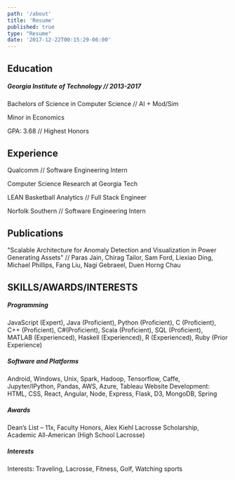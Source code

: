 ```yaml
---
path: '/about'
title: 'Resume'
published: true
type: "Resume"
date: '2017-12-22T00:15:29-06:00'
---
```


<div class="education">

## Education

##### Georgia Institute of Technology // 2013-2017

Bachelors of Science in Computer Science // AI + Mod/Sim

Minor in Economics

GPA: 3.68 // Highest Honors

</div>

<div class="experience">

## Experience

Qualcomm // Software Engineering Intern

Computer Science Research at Georgia Tech

LEAN Basketball Analytics // Full Stack Engineer

Norfolk Southern // Software Engineering Intern

</div>

<div class="publications">

## Publications

"Scalable Architecture for Anomaly Detection and Visualization in Power Generating Assets" // Paras Jain, Chirag Tailor, Sam Ford, Liexiao Ding, Michael Phillips, Fang Liu, Nagi Gebraeel, Duen Horng Chau

</div>

<div class="skills">

## SKILLS/AWARDS/INTERESTS

##### Programming

JavaScript (Expert), Java (Proficient), Python (Proficient), C (Proficient), C++ (Proficient), C#(Proficient), Scala (Proficient), SQL (Proficient), MATLAB (Experienced), Haskell (Experienced), R (Experienced), Ruby (Prior Experience)

##### Software and Platforms

Android, Windows, Unix, Spark, Hadoop, Tensorflow, Caffe, Jupyter/IPython, Pandas, AWS, Azure, Tableau Website Development: HTML, CSS, React, Angular, Node, Express, Flask, D3, MongoDB, Spring

##### Awards

Dean’s List – 11x, Faculty Honors, Alex Kiehl Lacrosse Scholarship, Academic All-American (High School Lacrosse)

##### Interests

Interests: Traveling, Lacrosse, Fitness, Golf, Watching sports

</div>
